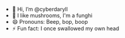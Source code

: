 - 👋 Hi, I’m @cyberdaryll
- 👀 I like mushrooms, I'm a funghi
- 😄 Pronouns: Beep, bop, boop
- ⚡ Fun fact: I once swallowed my own head

<!---
cyberdaryll/cyberdaryll is a ✨ special ✨ repository because its `README.md` (this file) appears on your GitHub profile.
You can click the Preview link to take a look at your changes.
--->
